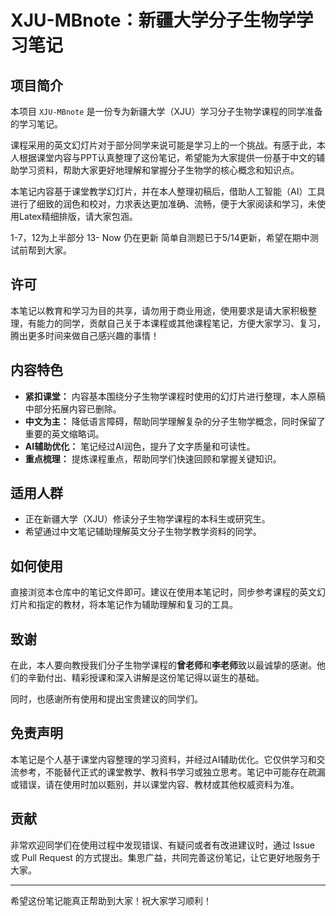 # XJU-MBnote：新疆大学分子生物学学习笔记

## 项目简介

本项目 `XJU-MBnote` 是一份专为新疆大学（XJU）学习分子生物学课程的同学准备的学习笔记。

课程采用的英文幻灯片对于部分同学来说可能是学习上的一个挑战。有感于此，本人根据课堂内容与PPT认真整理了这份笔记，希望能为大家提供一份基于中文的辅助学习资料，帮助大家更好地理解和掌握分子生物学的核心概念和知识点。

本笔记内容基于课堂教学幻灯片，并在本人整理初稿后，借助人工智能（AI）工具进行了细致的润色和校对，力求表达更加准确、流畅，便于大家阅读和学习，未使用Latex精细排版，请大家包涵。

1-7，12为上半部分
13- Now 仍在更新
简单自测题已于5/14更新，希望在期中测试前帮到大家。


## 许可

本笔记以教育和学习为目的共享，请勿用于商业用途，使用要求是请大家积极整理，有能力的同学，贡献自己关于本课程或其他课程笔记，方便大家学习、复习，腾出更多时间来做自己感兴趣的事情！

## 内容特色

* **紧扣课堂：** 内容基本围绕分子生物学课程时使用的幻灯片进行整理，本人原稿中部分拓展内容已删除。
* **中文为主：** 降低语言障碍，帮助同学理解复杂的分子生物学概念，同时保留了重要的英文缩略词。
* **AI辅助优化：** 笔记经过AI润色，提升了文字质量和可读性。
* **重点梳理：** 提炼课程重点，帮助同学们快速回顾和掌握关键知识。

## 适用人群

* 正在新疆大学（XJU）修读分子生物学课程的本科生或研究生。
* 希望通过中文笔记辅助理解英文分子生物学教学资料的同学。

## 如何使用

直接浏览本仓库中的笔记文件即可。建议在使用本笔记时，同步参考课程的英文幻灯片和指定的教材，将本笔记作为辅助理解和复习的工具。

## 致谢

在此，本人要向教授我们分子生物学课程的**曾老师**和**李老师**致以最诚挚的感谢。他们的辛勤付出、精彩授课和深入讲解是这份笔记得以诞生的基础。

同时，也感谢所有使用和提出宝贵建议的同学们。

## 免责声明

本笔记是个人基于课堂内容整理的学习资料，并经过AI辅助优化。它仅供学习和交流参考，不能替代正式的课堂教学、教科书学习或独立思考。笔记中可能存在疏漏或错误，请在使用时加以甄别，并以课堂内容、教材或其他权威资料为准。

## 贡献

非常欢迎同学们在使用过程中发现错误、有疑问或者有改进建议时，通过 Issue 或 Pull Request 的方式提出。集思广益，共同完善这份笔记，让它更好地服务于大家。

---

希望这份笔记能真正帮助到大家！祝大家学习顺利！

